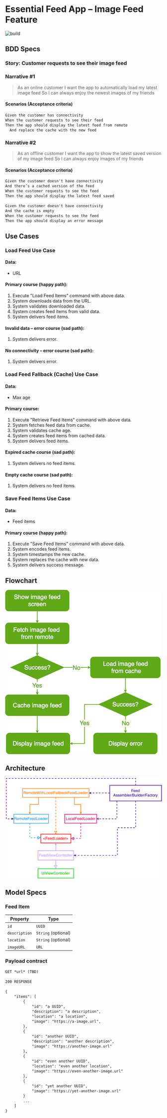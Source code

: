 # Essential Feed App – Image Feed Feature

![build](https://github.com/jalobe/EssentialFeed/actions/workflows/ci.yml/badge.svg)

## BDD Specs

### Story: Customer requests to see their image feed

### Narrative #1

> As an online customer
I want the app to automatically load my latest image feed
So I can always enjoy the newest images of my friends

#### Scenarios (Acceptance criteria)

```
Given the customer has connectivity
When the customer requests to see their feed
Then the app should display the latest feed from remote
  And replace the cache with the new feed
```

### Narrative #2

> As an offline customer
I want the app to show the latest saved version of my image feed
So I can always enjoy images of my friends

#### Scenarios (Acceptance criteria)

```
Given the customer doesn't have connectivity
And there’s a cached version of the feed
When the customer requests to see the feed
Then the app should display the latest feed saved

Given the customer doesn't have connectivity
And the cache is empty
When the customer requests to see the feed
Then the app should display an error message
```

## Use Cases

### Load Feed Use Case

#### Data:
- URL

#### Primary course (happy path):
1. Execute "Load Feed Items" command with above data.
2. System downloads data from the URL.
3. System validates downloaded data.
4. System creates feed items from valid data.
5. System delivers feed items.

#### Invalid data – error course (sad path):
1. System delivers error.

#### No connectivity – error course (sad path):
1. System delivers error.

### Load Feed Fallback (Cache) Use Case

#### Data:
- Max age

#### Primary course:
1. Execute "Retrieve Feed Items" command with above data.
2. System fetches feed data from cache.
3. System validates cache age.
4. System creates feed items from cached data.
5. System delivers feed items.

#### Expired cache course (sad path): 
1. System delivers no feed items.

#### Empty cache course (sad path): 
1. System delivers no feed items.


### Save Feed Items Use Case

#### Data:
- Feed items

#### Primary course (happy path):
1. Execute "Save Feed Items" command with above data.
2. System encodes feed items.
3. System timestamps the new cache.
4. System replaces the cache with new data.
5. System delivers success message.

## Flowchart

![Feed Loading Feature](feed_flowchart.png)

## Architecture

![Feed Loading Feature](feed_architecture.png)

## Model Specs

### Feed Item

| Property      | Type                |
|---------------|---------------------|
| `id`          | `UUID`              |
| `description` | `String` (optional) |
| `location`    | `String` (optional) |
| `imageURL`    | `URL`               |

### Payload contract

```
GET *url* (TBD)

200 RESPONSE

{
    "items": [
        {
            "id": "a UUID",
            "description": "a description",
            "location": "a location",
            "image": "https://a-image.url",
        },
        {
            "id": "another UUID",
            "description": "another description",
            "image": "https://another-image.url"
        },
        {
            "id": "even another UUID",
            "location": "even another location",
            "image": "https://even-another-image.url"
        },
        {
            "id": "yet another UUID",
            "image": "https://yet-another-image.url"
        }
        ...
    ]
}
```

